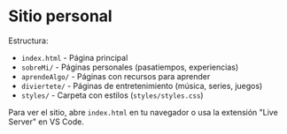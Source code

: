 
# Sitio personal

Estructura:

- `index.html` - Página principal
- `sobreMi/` - Páginas personales (pasatiempos, experiencias)
- `aprendeAlgo/` - Páginas con recursos para aprender
- `diviertete/` - Páginas de entretenimiento (música, series, juegos)
- `styles/` - Carpeta con estilos (`styles/styles.css`)

Para ver el sitio, abre `index.html` en tu navegador o usa la extensión "Live Server" en VS Code.


